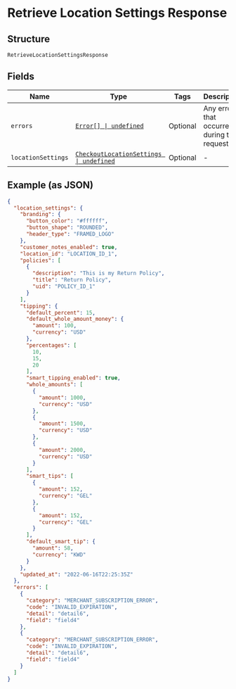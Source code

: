 <!-- Optimized: 2025-10-06 -->
<!-- RPM: 1.6.2.1.1.6.2.1_retrieve-location-settings-response_20251006 -->
<!-- Session: E2E RPM DNA Application -->
<!-- AOM: RND (Reggie & Dro) -->
<!-- COI: TECHNOLOGY -->
<!-- RPM: HIGH -->
<!-- ACTION: BUILD -->


# Retrieve Location Settings Response

## Structure

`RetrieveLocationSettingsResponse`

## Fields

| Name | Type | Tags | Description |
|  --- | --- | --- | --- |
| `errors` | [`Error[] \| undefined`](../../doc/models/error.md) | Optional | Any errors that occurred during the request. |
| `locationSettings` | [`CheckoutLocationSettings \| undefined`](../../doc/models/checkout-location-settings.md) | Optional | - |

## Example (as JSON)

```json
{
  "location_settings": {
    "branding": {
      "button_color": "#ffffff",
      "button_shape": "ROUNDED",
      "header_type": "FRAMED_LOGO"
    },
    "customer_notes_enabled": true,
    "location_id": "LOCATION_ID_1",
    "policies": [
      {
        "description": "This is my Return Policy",
        "title": "Return Policy",
        "uid": "POLICY_ID_1"
      }
    ],
    "tipping": {
      "default_percent": 15,
      "default_whole_amount_money": {
        "amount": 100,
        "currency": "USD"
      },
      "percentages": [
        10,
        15,
        20
      ],
      "smart_tipping_enabled": true,
      "whole_amounts": [
        {
          "amount": 1000,
          "currency": "USD"
        },
        {
          "amount": 1500,
          "currency": "USD"
        },
        {
          "amount": 2000,
          "currency": "USD"
        }
      ],
      "smart_tips": [
        {
          "amount": 152,
          "currency": "GEL"
        },
        {
          "amount": 152,
          "currency": "GEL"
        }
      ],
      "default_smart_tip": {
        "amount": 58,
        "currency": "KWD"
      }
    },
    "updated_at": "2022-06-16T22:25:35Z"
  },
  "errors": [
    {
      "category": "MERCHANT_SUBSCRIPTION_ERROR",
      "code": "INVALID_EXPIRATION",
      "detail": "detail6",
      "field": "field4"
    },
    {
      "category": "MERCHANT_SUBSCRIPTION_ERROR",
      "code": "INVALID_EXPIRATION",
      "detail": "detail6",
      "field": "field4"
    }
  ]
}
```
